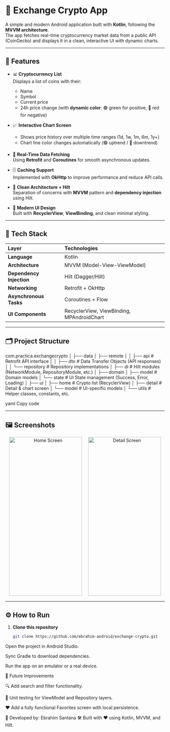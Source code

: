 # 💱 Exchange Crypto App

A simple and modern Android application built with **Kotlin**, following the **MVVM architecture**.  
The app fetches real-time cryptocurrency market data from a public API (CoinGecko) and displays it in a clean, interactive UI with dynamic charts.

---

## 🚀 Features

- 📊 **Cryptocurrency List**  
  Displays a list of coins with their:
  - Name  
  - Symbol  
  - Current price  
  - 24h price change (with **dynamic color**: 🟢 green for positive, 🔴 red for negative)

- 📈 **Interactive Chart Screen**  
  - Shows price history over multiple time ranges (1d, 1w, 1m, 6m, 1y+)  
  - Chart line color changes automatically (🟢 uptrend / 🔴 downtrend)

- 🔄 **Real-Time Data Fetching**  
  Using **Retrofit** and **Coroutines** for smooth asynchronous updates.

- 🗄️ **Caching Support**  
  Implemented with **OkHttp** to improve performance and reduce API calls.

- 🧩 **Clean Architecture + Hilt**  
  Separation of concerns with **MVVM** pattern and **dependency injection** using Hilt.

- 🎨 **Modern UI Design**  
  Built with **RecyclerView**, **ViewBinding**, and clean minimal styling.

---

## 🧠 Tech Stack

| Layer | Technologies |
|:------|:--------------|
| **Language** | Kotlin |
| **Architecture** | MVVM (Model-View-ViewModel) |
| **Dependency Injection** | Hilt (Dagger/Hilt) |
| **Networking** | Retrofit + OkHttp |
| **Asynchronous Tasks** | Coroutines + Flow |
| **UI Components** | RecyclerView, ViewBinding, MPAndroidChart |

---

## 🗂️ Project Structure

com.practica.exchangecrypto
│
├── data
│ ├── remote
│ │ ├── api # Retrofit API interface
│ │ ├── dto # Data Transfer Objects (API responses)
│ │ └── repository # Repository implementations
│
├── di # Hilt modules (NetworkModule, RepositoryModule, etc.)
│
├── domain
│ ├── model # Domain models
│ └── state # UI State management (Success, Error, Loading)
│
├── ui
│ ├── home # Crypto list (RecyclerView)
│ ├── detail # Detail & chart screen
│ └── model # UI-specific models
│
└── utils # Helper classes, constants, etc.

yaml
Copy code

---

## 🖼️ Screenshots

<p align="center">
  <img width="230" height="500" alt="Home Screen" src="https://github.com/user-attachments/assets/23609dfd-0626-4c82-ba9d-669d8a8acc30" />
  &nbsp;&nbsp;&nbsp;
  <img width="230" height="500" alt="Detail Screen" src="https://github.com/user-attachments/assets/0e725906-2981-4a86-9f87-f5603ca08381" />
</p>

---

## ⚙️ How to Run

1. **Clone this repository**
   ```bash
   git clone https://github.com/ebrahim-android/exchange-crypto.git
Open the project in Android Studio.

Sync Gradle to download dependencies.

Run the app on an emulator or a real device.

🧭 Future Improvements

🔍 Add search and filter functionality.

🧪 Unit testing for ViewModel and Repository layers.

❤️ Add a fully functional Favorites screen with local persistence.

📱 Developed by: Ebrahim Santana
🛠️ Built with ❤️ using Kotlin, MVVM, and Hilt.
